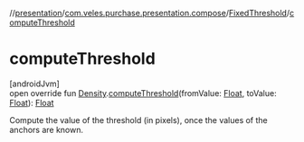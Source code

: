 //[presentation](../../../index.md)/[com.veles.purchase.presentation.compose](../index.md)/[FixedThreshold](index.md)/[computeThreshold](compute-threshold.md)

# computeThreshold

[androidJvm]\
open override fun [Density](https://developer.android.com/reference/kotlin/androidx/compose/ui/unit/Density.html).[computeThreshold](compute-threshold.md)(fromValue: [Float](https://kotlinlang.org/api/latest/jvm/stdlib/kotlin/-float/index.html), toValue: [Float](https://kotlinlang.org/api/latest/jvm/stdlib/kotlin/-float/index.html)): [Float](https://kotlinlang.org/api/latest/jvm/stdlib/kotlin/-float/index.html)

Compute the value of the threshold (in pixels), once the values of the anchors are known.
